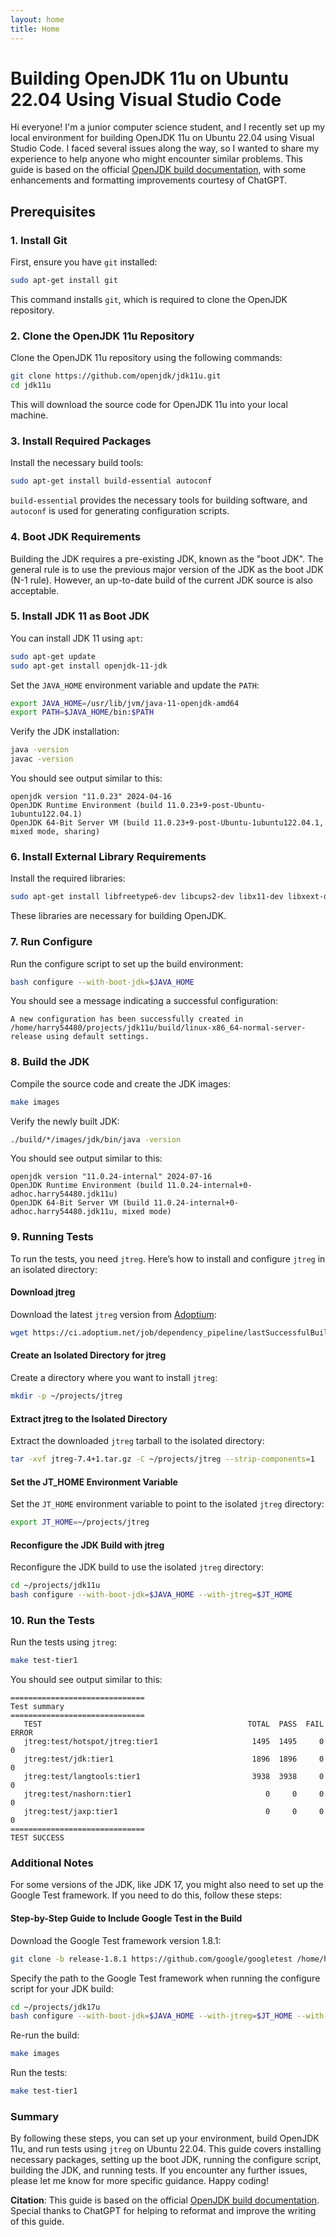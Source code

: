 ```yaml
---
layout: home
title: Home
---
```




# Building OpenJDK 11u on Ubuntu 22.04 Using Visual Studio Code

Hi everyone! I'm a junior computer science student, and I recently set up my local environment for building OpenJDK 11u on Ubuntu 22.04 using Visual Studio Code. I faced several issues along the way, so I wanted to share my experience to help anyone who might encounter similar problems. This guide is based on the official [OpenJDK build documentation](https://github.com/openjdk/jdk11u/blob/master/doc/building.md), with some enhancements and formatting improvements courtesy of ChatGPT.

## Prerequisites

### 1. Install Git

First, ensure you have `git` installed:

```bash
sudo apt-get install git
```

This command installs `git`, which is required to clone the OpenJDK repository.

### 2. Clone the OpenJDK 11u Repository

Clone the OpenJDK 11u repository using the following commands:

```bash
git clone https://github.com/openjdk/jdk11u.git
cd jdk11u
```

This will download the source code for OpenJDK 11u into your local machine.

### 3. Install Required Packages

Install the necessary build tools:

```bash
sudo apt-get install build-essential autoconf
```

`build-essential` provides the necessary tools for building software, and `autoconf` is used for generating configuration scripts.

### 4. Boot JDK Requirements

Building the JDK requires a pre-existing JDK, known as the "boot JDK". The general rule is to use the previous major version of the JDK as the boot JDK (N-1 rule). However, an up-to-date build of the current JDK source is also acceptable.

### 5. Install JDK 11 as Boot JDK

You can install JDK 11 using `apt`:

```bash
sudo apt-get update
sudo apt-get install openjdk-11-jdk
```

Set the `JAVA_HOME` environment variable and update the `PATH`:

```bash
export JAVA_HOME=/usr/lib/jvm/java-11-openjdk-amd64
export PATH=$JAVA_HOME/bin:$PATH
```

Verify the JDK installation:

```bash
java -version
javac -version
```

You should see output similar to this:

```
openjdk version "11.0.23" 2024-04-16
OpenJDK Runtime Environment (build 11.0.23+9-post-Ubuntu-1ubuntu122.04.1)
OpenJDK 64-Bit Server VM (build 11.0.23+9-post-Ubuntu-1ubuntu122.04.1, mixed mode, sharing)
```

### 6. Install External Library Requirements

Install the required libraries:

```bash
sudo apt-get install libfreetype6-dev libcups2-dev libx11-dev libxext-dev libxrender-dev libxtst-dev libxt-dev libasound2-dev libffi-dev
```

These libraries are necessary for building OpenJDK.

### 7. Run Configure

Run the configure script to set up the build environment:

```bash
bash configure --with-boot-jdk=$JAVA_HOME
```

You should see a message indicating a successful configuration:

```
A new configuration has been successfully created in /home/harry54480/projects/jdk11u/build/linux-x86_64-normal-server-release using default settings.
```

### 8. Build the JDK

Compile the source code and create the JDK images:

```bash
make images
```

Verify the newly built JDK:

```bash
./build/*/images/jdk/bin/java -version
```

You should see output similar to this:

```
openjdk version "11.0.24-internal" 2024-07-16
OpenJDK Runtime Environment (build 11.0.24-internal+0-adhoc.harry54480.jdk11u)
OpenJDK 64-Bit Server VM (build 11.0.24-internal+0-adhoc.harry54480.jdk11u, mixed mode)
```

### 9. Running Tests

To run the tests, you need `jtreg`. Here’s how to install and configure `jtreg` in an isolated directory:

#### Download jtreg

Download the latest `jtreg` version from [Adoptium](https://ci.adoptium.net/job/dependency_pipeline/lastSuccessfulBuild/artifact/jtreg/jtreg-7.4+1.tar.gz):

```bash
wget https://ci.adoptium.net/job/dependency_pipeline/lastSuccessfulBuild/artifact/jtreg/jtreg-7.4+1.tar.gz
```

#### Create an Isolated Directory for jtreg

Create a directory where you want to install `jtreg`:

```bash
mkdir -p ~/projects/jtreg
```

#### Extract jtreg to the Isolated Directory

Extract the downloaded `jtreg` tarball to the isolated directory:

```bash
tar -xvf jtreg-7.4+1.tar.gz -C ~/projects/jtreg --strip-components=1
```

#### Set the JT_HOME Environment Variable

Set the `JT_HOME` environment variable to point to the isolated `jtreg` directory:

```bash
export JT_HOME=~/projects/jtreg
```

#### Reconfigure the JDK Build with jtreg

Reconfigure the JDK build to use the isolated `jtreg` directory:

```bash
cd ~/projects/jdk11u
bash configure --with-boot-jdk=$JAVA_HOME --with-jtreg=$JT_HOME
```

### 10. Run the Tests

Run the tests using `jtreg`:

```bash
make test-tier1
```

You should see output similar to this:

```
==============================
Test summary
==============================
   TEST                                              TOTAL  PASS  FAIL ERROR   
   jtreg:test/hotspot/jtreg:tier1                     1495  1495     0     0   
   jtreg:test/jdk:tier1                               1896  1896     0     0   
   jtreg:test/langtools:tier1                         3938  3938     0     0   
   jtreg:test/nashorn:tier1                              0     0     0     0   
   jtreg:test/jaxp:tier1                                 0     0     0     0   
==============================
TEST SUCCESS
```

### Additional Notes

For some versions of the JDK, like JDK 17, you might also need to set up the Google Test framework. If you need to do this, follow these steps:

#### Step-by-Step Guide to Include Google Test in the Build

Download the Google Test framework version 1.8.1:

```bash
git clone -b release-1.8.1 https://github.com/google/googletest /home/harry54480/projects/googletest
```

Specify the path to the Google Test framework when running the configure script for your JDK build:

```bash
cd ~/projects/jdk17u
bash configure --with-boot-jdk=$JAVA_HOME --with-jtreg=$JT_HOME --with-gtest=/home/harry54480/projects/googletest
```

Re-run the build:

```bash
make images
```

Run the tests:

```bash
make test-tier1
```

### Summary

By following these steps, you can set up your environment, build OpenJDK 11u, and run tests using `jtreg` on Ubuntu 22.04. This guide covers installing necessary packages, setting up the boot JDK, running the configure script, building the JDK, and running tests. If you encounter any further issues, please let me know for more specific guidance. Happy coding!

**Citation**: This guide is based on the official [OpenJDK build documentation](https://github.com/openjdk/jdk11u/blob/master/doc/building.md). Special thanks to ChatGPT for helping to reformat and improve the writing of this guide.